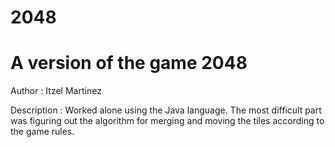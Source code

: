 # 2048
A version of the game 2048 
===================================
Author : Itzel Martinez

Description : Worked alone using the Java language. The most difficult part was figuring out the algorithm for merging and moving the tiles according to the game rules.
